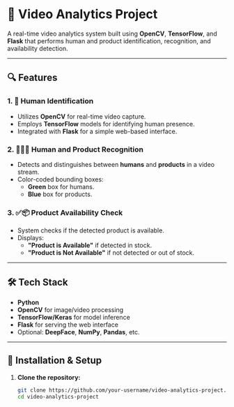 # 🎥 Video Analytics Project

A real-time video analytics system built using **OpenCV**, **TensorFlow**, and **Flask** that performs human and product identification, recognition, and availability detection.

---

## 🔍 Features

### 1. 👤 Human Identification
- Utilizes **OpenCV** for real-time video capture.
- Employs **TensorFlow** models for identifying human presence.
- Integrated with **Flask** for a simple web-based interface.

### 2. 🧍‍♂️🧱 Human and Product Recognition
- Detects and distinguishes between **humans** and **products** in a video stream.
- Color-coded bounding boxes:
  - **Green** box for humans.
  - **Blue** box for products.

### 3. ✅📦 Product Availability Check
- System checks if the detected product is available.
- Displays:
  - **"Product is Available"** if detected in stock.
  - **"Product is Not Available"** if not detected or out of stock.

---

## 🛠 Tech Stack

- **Python**
- **OpenCV** for image/video processing
- **TensorFlow/Keras** for model inference
- **Flask** for serving the web interface
- Optional: **DeepFace**, **NumPy**, **Pandas**, etc.

---

## 🚀 Installation & Setup

1. **Clone the repository:**

   ```bash
   git clone https://github.com/your-username/video-analytics-project.git
   cd video-analytics-project
